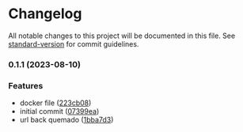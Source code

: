 # Changelog

All notable changes to this project will be documented in this file. See [standard-version](https://github.com/conventional-changelog/standard-version) for commit guidelines.

### 0.1.1 (2023-08-10)


### Features

* docker file ([223cb08](https://dev.azure.com/Colmena-Apps/CI_app_A144_VentaAsistida/_git/rep_A144_VentaAsistida_Frontend/commit/223cb08ab5e294d512c1c9297ca77da3e63f0309))
* initial commit ([07399ea](https://dev.azure.com/Colmena-Apps/CI_app_A144_VentaAsistida/_git/rep_A144_VentaAsistida_Frontend/commit/07399ea1b1a2355c9cd7f41ce9b35b211b6e192b))
* url back quemado ([1bba7d3](https://dev.azure.com/Colmena-Apps/CI_app_A144_VentaAsistida/_git/rep_A144_VentaAsistida_Frontend/commit/1bba7d3976fad4f7b37643bc13cd80f220fc1740))
